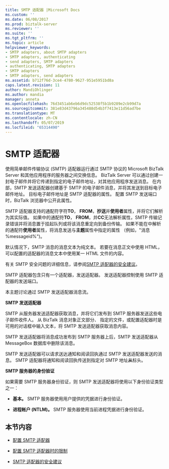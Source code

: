 ```yaml
---
title: SMTP 适配器 |Microsoft Docs
ms.custom: ''
ms.date: 06/08/2017
ms.prod: biztalk-server
ms.reviewer: ''
ms.suite: ''
ms.tgt_pltfrm: ''
ms.topic: article
helpviewer_keywords:
- SMTP adapters, about SMTP adapters
- SMTP adapters, authenticating
- send adapters, SMTP adapters
- authenticating, SMTP adapters
- SMTP adapters
- SMTP adapters, send adapters
ms.assetid: b712f76d-3ce4-4780-9627-951e5951bd8a
caps.latest.revision: 11
author: MandiOhlinger
ms.author: mandia
manager: anneta
ms.openlocfilehash: 76d3451ab6eb6d9dc52538f5b1b9289e2cb99d7a
ms.sourcegitcommit: 381e83d43796a345488d54b3f7413e11d56ad7be
ms.translationtype: MT
ms.contentlocale: zh-CN
ms.lasthandoff: 05/07/2019
ms.locfileid: "65314490"
---
```

# <a name="smtp-adapter"></a>SMTP 适配器
使用简单邮件传输协议 (SMTP) 适配器运行通过 SMTP 协议的 Microsoft BizTalk Server 和其他应用程序的服务器之间交换信息。 BizTalk Server 可以通过创建一封电子邮件并将它传递到指定的电子邮件地址，对其他应用程序发送消息。 在内部，SMTP 发送适配器创建基于 SMTP 的电子邮件消息，并将其发送到目标电子邮件地址。 目标电子邮件地址是 SMTP 适配器的属性。 配置 SMTP 发送端口时，BizTalk 浏览器中公开此属性。  
  
 SMTP 适配器支持的通配符字符**TO**， **FROM**，**抄送**并**使用者**属性，并将它们解析为其实际值。 如果中的通配符**TO**， **FROM**，并**CC**无法解析属性，SMTP 传输记录错误并将消息置于挂起队列或将该消息重定向到备份传输。 如果不能在中解析的通配符**使用者**属性，将消息发送与**主题**属性中指定的属性 （例如，"消息 %messageid%")。  
  
 默认情况下，SMTP 消息的消息文本为纯文本。 若要在消息正文中使用 HTML，可以配置的适配器的消息文本中使用某一 HTML 文件的内容。  
  
 有关 SMTP 安全问题的详细信息，请参阅[SMTP 适配器的安全建议](../core/smtp-adapter-security-recommendations.md)。  
  
 SMTP 适配器包含只有一个适配器，发送适配器。 发送适配器控制使用 SMTP 适配器的发送端口。  
  
 本主题讨论通过 SMTP 发送适配器消息流。  
  
 **SMTP 发送适配器**  
  
 SMTP 从服务器发送适配器获取消息，并将它们发布到 SMTP 服务器发送这些电子邮件收件人。 从 BizTalk 消息对象正文部分、 指定的文件，或配置适配器时是可用的对话框中输入文本，将 SMTP 发送适配器获取消息内容。  
  
 SMTP 发送适配器将消息成功发布到 SMTP 服务器上后，SMTP 发送适配器从 MessageBox 数据库中删除该消息。  
  
 SMTP 发送适配器可以请求送达通知和阅读回执通过 SMTP 发送适配器发送的消息。 SMTP 适配器将通知和阅读回执传送到指定对 SMTP 地址**从**标头。  
  
 **SMTP 服务器的身份验证**  
  
 如果需要 SMTP 服务器身份验证，则 SMTP 发送适配器将使用以下身份验证类型之一：  
  
-   **基本。** SMTP 服务器使用用户提供的凭据进行身份验证。  
  
-   **进程帐户 (NTLM)。** SMTP 服务器使用当前进程凭据进行身份验证。  
  
## <a name="in-this-section"></a>本节内容  
  
-   [配置 SMTP 适配器](../core/configuring-the-smtp-adapter.md)  
  
-   [配置 SMTP 适配器时的限制](../core/restrictions-when-configuring-the-smtp-adapter.md)  
  
-   [SMTP 适配器的安全建议](../core/smtp-adapter-security-recommendations.md)